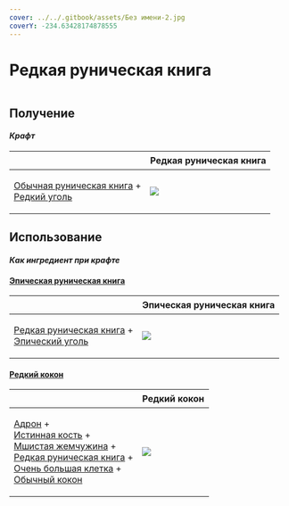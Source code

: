 ```yaml
---
cover: ../../.gitbook/assets/Без имени-2.jpg
coverY: -234.63428174878555
---
```


# Редкая руническая книга

<figure><img src="../../.gitbook/assets/tome_rare_128.png" alt=""><figcaption></figcaption></figure>

## Получение

#### _Крафт_

| ㅤ                                                                                                         |  Редкая руническая книга                  |
| --------------------------------------------------------------------------------------------------------- | ----------------------------------------- |
| <p><a href="tome_common.md">Обычная руническая книга</a> +<br><a href="coal_rare.md">Редкий уголь</a></p> | ![](../../.gitbook/assets/tome\_rare.png) |

## Использование

#### _Как ингредиент при крафте_

#### [Эпическая руническая книга](tome_epic.md)

| ㅤ                                                                                                         |  Эпическая руническая книга               |
| --------------------------------------------------------------------------------------------------------- | ----------------------------------------- |
| <p><a href="tome_rare.md">Редкая руническая книга</a> +<br><a href="coal_epic.md">Эпический уголь</a></p> | ![](../../.gitbook/assets/tome\_epic.png) |

#### [Редкий кокон](chysalis_rare.md)

| ㅤ                                                                                                                                                                                                                                                                                                                    |  Редкий кокон                                 |
| -------------------------------------------------------------------------------------------------------------------------------------------------------------------------------------------------------------------------------------------------------------------------------------------------------------------- | --------------------------------------------- |
| <p><a href="hadron.md">Адрон</a> +<br><a href="bone_precision.md">Истинная кость</a> +<br><a href="moss_gem_6.md">Мшистая жемчужина</a> +<br><a href="tome_rare.md">Редкая руническая книга</a> +<br><a href="cage_extra_large.md">Очень большая клетка</a> +<br><a href="chrysalis_common.md">Обычный кокон</a></p> | ![](../../.gitbook/assets/chysalis\_rare.png) |

